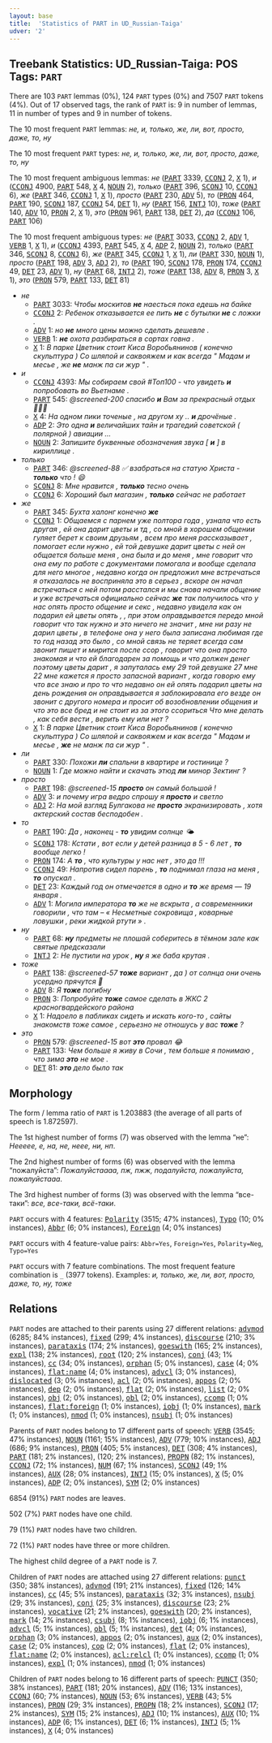 ```yaml
---
layout: base
title:  'Statistics of PART in UD_Russian-Taiga'
udver: '2'
---
```


## Treebank Statistics: UD_Russian-Taiga: POS Tags: `PART`

There are 103 `PART` lemmas (0%), 124 `PART` types (0%) and 7507 `PART` tokens (4%).
Out of 17 observed tags, the rank of `PART` is: 9 in number of lemmas, 11 in number of types and 9 in number of tokens.

The 10 most frequent `PART` lemmas: <em>не, и, только, же, ли, вот, просто, даже, то, ну</em>

The 10 most frequent `PART` types:  <em>не, и, только, же, ли, вот, просто, даже, то, ну</em>

The 10 most frequent ambiguous lemmas: <em>не</em> (<tt><a href="ru_taiga-pos-PART.html">PART</a></tt> 3339, <tt><a href="ru_taiga-pos-CCONJ.html">CCONJ</a></tt> 2, <tt><a href="ru_taiga-pos-X.html">X</a></tt> 1), <em>и</em> (<tt><a href="ru_taiga-pos-CCONJ.html">CCONJ</a></tt> 4900, <tt><a href="ru_taiga-pos-PART.html">PART</a></tt> 548, <tt><a href="ru_taiga-pos-X.html">X</a></tt> 4, <tt><a href="ru_taiga-pos-NOUN.html">NOUN</a></tt> 2), <em>только</em> (<tt><a href="ru_taiga-pos-PART.html">PART</a></tt> 396, <tt><a href="ru_taiga-pos-SCONJ.html">SCONJ</a></tt> 10, <tt><a href="ru_taiga-pos-CCONJ.html">CCONJ</a></tt> 6), <em>же</em> (<tt><a href="ru_taiga-pos-PART.html">PART</a></tt> 346, <tt><a href="ru_taiga-pos-CCONJ.html">CCONJ</a></tt> 1, <tt><a href="ru_taiga-pos-X.html">X</a></tt> 1), <em>просто</em> (<tt><a href="ru_taiga-pos-PART.html">PART</a></tt> 230, <tt><a href="ru_taiga-pos-ADV.html">ADV</a></tt> 5), <em>то</em> (<tt><a href="ru_taiga-pos-PRON.html">PRON</a></tt> 464, <tt><a href="ru_taiga-pos-PART.html">PART</a></tt> 190, <tt><a href="ru_taiga-pos-SCONJ.html">SCONJ</a></tt> 187, <tt><a href="ru_taiga-pos-CCONJ.html">CCONJ</a></tt> 54, <tt><a href="ru_taiga-pos-DET.html">DET</a></tt> 1), <em>ну</em> (<tt><a href="ru_taiga-pos-PART.html">PART</a></tt> 156, <tt><a href="ru_taiga-pos-INTJ.html">INTJ</a></tt> 10), <em>тоже</em> (<tt><a href="ru_taiga-pos-PART.html">PART</a></tt> 140, <tt><a href="ru_taiga-pos-ADV.html">ADV</a></tt> 10, <tt><a href="ru_taiga-pos-PRON.html">PRON</a></tt> 2, <tt><a href="ru_taiga-pos-X.html">X</a></tt> 1), <em>это</em> (<tt><a href="ru_taiga-pos-PRON.html">PRON</a></tt> 961, <tt><a href="ru_taiga-pos-PART.html">PART</a></tt> 138, <tt><a href="ru_taiga-pos-DET.html">DET</a></tt> 2), <em>да</em> (<tt><a href="ru_taiga-pos-CCONJ.html">CCONJ</a></tt> 106, <tt><a href="ru_taiga-pos-PART.html">PART</a></tt> 106)

The 10 most frequent ambiguous types:  <em>не</em> (<tt><a href="ru_taiga-pos-PART.html">PART</a></tt> 3033, <tt><a href="ru_taiga-pos-CCONJ.html">CCONJ</a></tt> 2, <tt><a href="ru_taiga-pos-ADV.html">ADV</a></tt> 1, <tt><a href="ru_taiga-pos-VERB.html">VERB</a></tt> 1, <tt><a href="ru_taiga-pos-X.html">X</a></tt> 1), <em>и</em> (<tt><a href="ru_taiga-pos-CCONJ.html">CCONJ</a></tt> 4393, <tt><a href="ru_taiga-pos-PART.html">PART</a></tt> 545, <tt><a href="ru_taiga-pos-X.html">X</a></tt> 4, <tt><a href="ru_taiga-pos-ADP.html">ADP</a></tt> 2, <tt><a href="ru_taiga-pos-NOUN.html">NOUN</a></tt> 2), <em>только</em> (<tt><a href="ru_taiga-pos-PART.html">PART</a></tt> 346, <tt><a href="ru_taiga-pos-SCONJ.html">SCONJ</a></tt> 8, <tt><a href="ru_taiga-pos-CCONJ.html">CCONJ</a></tt> 6), <em>же</em> (<tt><a href="ru_taiga-pos-PART.html">PART</a></tt> 345, <tt><a href="ru_taiga-pos-CCONJ.html">CCONJ</a></tt> 1, <tt><a href="ru_taiga-pos-X.html">X</a></tt> 1), <em>ли</em> (<tt><a href="ru_taiga-pos-PART.html">PART</a></tt> 330, <tt><a href="ru_taiga-pos-NOUN.html">NOUN</a></tt> 1), <em>просто</em> (<tt><a href="ru_taiga-pos-PART.html">PART</a></tt> 198, <tt><a href="ru_taiga-pos-ADV.html">ADV</a></tt> 3, <tt><a href="ru_taiga-pos-ADJ.html">ADJ</a></tt> 2), <em>то</em> (<tt><a href="ru_taiga-pos-PART.html">PART</a></tt> 190, <tt><a href="ru_taiga-pos-SCONJ.html">SCONJ</a></tt> 178, <tt><a href="ru_taiga-pos-PRON.html">PRON</a></tt> 174, <tt><a href="ru_taiga-pos-CCONJ.html">CCONJ</a></tt> 49, <tt><a href="ru_taiga-pos-DET.html">DET</a></tt> 23, <tt><a href="ru_taiga-pos-ADV.html">ADV</a></tt> 1), <em>ну</em> (<tt><a href="ru_taiga-pos-PART.html">PART</a></tt> 68, <tt><a href="ru_taiga-pos-INTJ.html">INTJ</a></tt> 2), <em>тоже</em> (<tt><a href="ru_taiga-pos-PART.html">PART</a></tt> 138, <tt><a href="ru_taiga-pos-ADV.html">ADV</a></tt> 8, <tt><a href="ru_taiga-pos-PRON.html">PRON</a></tt> 3, <tt><a href="ru_taiga-pos-X.html">X</a></tt> 1), <em>это</em> (<tt><a href="ru_taiga-pos-PRON.html">PRON</a></tt> 579, <tt><a href="ru_taiga-pos-PART.html">PART</a></tt> 133, <tt><a href="ru_taiga-pos-DET.html">DET</a></tt> 81)


* <em>не</em>
  * <tt><a href="ru_taiga-pos-PART.html">PART</a></tt> 3033: <em>Чтобы москитов <b>не</b> наесться пока едешь на байке</em>
  * <tt><a href="ru_taiga-pos-CCONJ.html">CCONJ</a></tt> 2: <em>Ребенок отказывается ее пить <b>не</b> с бутылки <b>не</b> с ложки .</em>
  * <tt><a href="ru_taiga-pos-ADV.html">ADV</a></tt> 1: <em>но <b>не</b> много цены можно сделать дешевле .</em>
  * <tt><a href="ru_taiga-pos-VERB.html">VERB</a></tt> 1: <em><b>не</b> охота разбираться в сортах говна .</em>
  * <tt><a href="ru_taiga-pos-X.html">X</a></tt> 1: <em>В парке Цветник стоит Киса Воробьянинов ( конечно скульптура ) Со шляпой и саквояжем и как всегда " Мадам и месье , же <b>не</b> манж па си жур " .</em>
* <em>и</em>
  * <tt><a href="ru_taiga-pos-CCONJ.html">CCONJ</a></tt> 4393: <em>Мы собираем свой #Топ100 - что увидеть <b>и</b> попробовать во Вьетнаме .</em>
  * <tt><a href="ru_taiga-pos-PART.html">PART</a></tt> 545: <em>@screened-200 спасибо <b>и</b> Вам за прекрасный отдых 👌🏻🌸</em>
  * <tt><a href="ru_taiga-pos-X.html">X</a></tt> 4: <em>На одном пики точеные , на другом ху .. <b>и</b> дрочёные .</em>
  * <tt><a href="ru_taiga-pos-ADP.html">ADP</a></tt> 2: <em>Это одна <b>и</b> величайших тайн и трагедий советской ( полярной ) авиации ...</em>
  * <tt><a href="ru_taiga-pos-NOUN.html">NOUN</a></tt> 2: <em>Запишите буквенные обозначения звука [ <b>и</b> ] в кириллице .</em>
* <em>только</em>
  * <tt><a href="ru_taiga-pos-PART.html">PART</a></tt> 346: <em>@screened-88 ✅ взабраться на статую Христа - <b>только</b> что ! 😄</em>
  * <tt><a href="ru_taiga-pos-SCONJ.html">SCONJ</a></tt> 8: <em>Мне нравится , <b>только</b> тесно очень</em>
  * <tt><a href="ru_taiga-pos-CCONJ.html">CCONJ</a></tt> 6: <em>Хороший был магазин , <b>только</b> сейчас не работает</em>
* <em>же</em>
  * <tt><a href="ru_taiga-pos-PART.html">PART</a></tt> 345: <em>Бухта халонг конечно <b>же</b></em>
  * <tt><a href="ru_taiga-pos-CCONJ.html">CCONJ</a></tt> 1: <em>Общаемся с парнем уже полтора года , узнала что есть другая , ей она дарит цветы и тд , со мной в хорошем общении гуляет берет к своим друзьям , всем про меня рассказывает , помогает если нужно , ей той девушке дарит цветы с ней он общается больше меня , она была и до меня , мне говорит что она ему по работе с документами помогала и вообще сделала для него многое , недавно когда он предложил мне встречаться я отказалась не восприняла это в серьез , вскоре он начал встречаться с ней потом расстался и мы снова начали общение и уже встречаться официально сейчас <b>же</b> так получилось что у нас опять просто общение и секс , недавно увидела как он подарил ей цветы опять , , при этом оправдывается передо мной говорит что так нужно и это ничего не значит , мне ни разу не дарил цветы , в телефоне она у него была записана любимая где то год назад это было , со мной связь не теряет всегда сам звонит пишет и мирится после ссор , говорит что она просто знакомая и что ей благодарен за помощь и что должен денег поэтому цветы дарит , я запуталась ему 29 той девушке 27 мне 22 мне кажется я просто запасной вариант , когда говорю ему что все знаю и про то что недавно он ей опять подарил цветы на день рождения он оправдывается я заблокировала его везде он звонит с другого номера и просит об возобновлении общения и что это все бред и не стоит из за этого ссориться Что мне делать , как себя вести , верить ему или нет ?</em>
  * <tt><a href="ru_taiga-pos-X.html">X</a></tt> 1: <em>В парке Цветник стоит Киса Воробьянинов ( конечно скульптура ) Со шляпой и саквояжем и как всегда " Мадам и месье , <b>же</b> не манж па си жур " .</em>
* <em>ли</em>
  * <tt><a href="ru_taiga-pos-PART.html">PART</a></tt> 330: <em>Похожи <b>ли</b> спальни в квартире и гостинице ?</em>
  * <tt><a href="ru_taiga-pos-NOUN.html">NOUN</a></tt> 1: <em>Где можно найти и скачать этюд <b>ли</b> минор Зектинг ?</em>
* <em>просто</em>
  * <tt><a href="ru_taiga-pos-PART.html">PART</a></tt> 198: <em>@screened-15 <b>просто</b> он самый большой !</em>
  * <tt><a href="ru_taiga-pos-ADV.html">ADV</a></tt> 3: <em>и почему игра ведро спрошу я <b>просто</b> и светло</em>
  * <tt><a href="ru_taiga-pos-ADJ.html">ADJ</a></tt> 2: <em>На мой взгляд Булгакова не <b>просто</b> экранизировать , хотя актерский состав бесподобен .</em>
* <em>то</em>
  * <tt><a href="ru_taiga-pos-PART.html">PART</a></tt> 190: <em>Да , наконец - <b>то</b> увидим солнце 🌤</em>
  * <tt><a href="ru_taiga-pos-SCONJ.html">SCONJ</a></tt> 178: <em>Кстати , вот если у детей разница в 5 - 6 лет , <b>то</b> вообще легко !</em>
  * <tt><a href="ru_taiga-pos-PRON.html">PRON</a></tt> 174: <em>А <b>то</b> , что культуры у нас нет , это да !!!</em>
  * <tt><a href="ru_taiga-pos-CCONJ.html">CCONJ</a></tt> 49: <em>Напротив сидел парень , <b>то</b> поднимал глаза на меня , <b>то</b> опускал .</em>
  * <tt><a href="ru_taiga-pos-DET.html">DET</a></tt> 23: <em>Каждый год он отмечается в одно и <b>то</b> же время — 19 января .</em>
  * <tt><a href="ru_taiga-pos-ADV.html">ADV</a></tt> 1: <em>Могила императора <b>то</b> же не вскрыта , а современники говорили , что там – « Несметные сокровища , коварные ловушки , реки жидкой ртути » .</em>
* <em>ну</em>
  * <tt><a href="ru_taiga-pos-PART.html">PART</a></tt> 68: <em><b>ну</b> предметы не плошай соберитесь в тёмном зале как святые предсказали</em>
  * <tt><a href="ru_taiga-pos-INTJ.html">INTJ</a></tt> 2: <em>Не пустили на урок , <b>ну</b> я же баба крутая .</em>
* <em>тоже</em>
  * <tt><a href="ru_taiga-pos-PART.html">PART</a></tt> 138: <em>@screened-57 <b>тоже</b> вариант , да ) от солнца они очень усердно прячутся 🙈</em>
  * <tt><a href="ru_taiga-pos-ADV.html">ADV</a></tt> 8: <em>Я <b>тоже</b> погибну</em>
  * <tt><a href="ru_taiga-pos-PRON.html">PRON</a></tt> 3: <em>Попробуйте <b>тоже</b> самое сделать в ЖКС 2 красногвардейского района</em>
  * <tt><a href="ru_taiga-pos-X.html">X</a></tt> 1: <em>Надоело в пабликах сидеть и искать кого-то , сайты знакомств тоже самое , серьезно не отношусь у вас <b>тоже</b> ?</em>
* <em>это</em>
  * <tt><a href="ru_taiga-pos-PRON.html">PRON</a></tt> 579: <em>@screened-15 вот <b>это</b> провал 😂</em>
  * <tt><a href="ru_taiga-pos-PART.html">PART</a></tt> 133: <em>Чем больше я живу в Сочи , тем больше я понимаю , что зима <b>это</b> не мое .</em>
  * <tt><a href="ru_taiga-pos-DET.html">DET</a></tt> 81: <em><b>это</b> дело было так</em>

## Morphology

The form / lemma ratio of `PART` is 1.203883 (the average of all parts of speech is 1.872597).

The 1st highest number of forms (7) was observed with the lemma “не”: <em>Неееее, е, на, не, неее, ни, нп</em>.

The 2nd highest number of forms (6) was observed with the lemma “пожалуйста”: <em>Пожалуйстаааа, пж, пжж, подалуйста, пожалуйста, пожалуйстааа</em>.

The 3rd highest number of forms (3) was observed with the lemma “все-таки”: <em>все, все-таки, всё-таки</em>.

`PART` occurs with 4 features: <tt><a href="ru_taiga-feat-Polarity.html">Polarity</a></tt> (3515; 47% instances), <tt><a href="ru_taiga-feat-Typo.html">Typo</a></tt> (10; 0% instances), <tt><a href="ru_taiga-feat-Abbr.html">Abbr</a></tt> (6; 0% instances), <tt><a href="ru_taiga-feat-Foreign.html">Foreign</a></tt> (4; 0% instances)

`PART` occurs with 4 feature-value pairs: `Abbr=Yes`, `Foreign=Yes`, `Polarity=Neg`, `Typo=Yes`

`PART` occurs with 7 feature combinations.
The most frequent feature combination is `_` (3977 tokens).
Examples: <em>и, только, же, ли, вот, просто, даже, то, ну, тоже</em>


## Relations

`PART` nodes are attached to their parents using 27 different relations: <tt><a href="ru_taiga-dep-advmod.html">advmod</a></tt> (6285; 84% instances), <tt><a href="ru_taiga-dep-fixed.html">fixed</a></tt> (299; 4% instances), <tt><a href="ru_taiga-dep-discourse.html">discourse</a></tt> (210; 3% instances), <tt><a href="ru_taiga-dep-parataxis.html">parataxis</a></tt> (174; 2% instances), <tt><a href="ru_taiga-dep-goeswith.html">goeswith</a></tt> (165; 2% instances), <tt><a href="ru_taiga-dep-expl.html">expl</a></tt> (138; 2% instances), <tt><a href="ru_taiga-dep-root.html">root</a></tt> (120; 2% instances), <tt><a href="ru_taiga-dep-conj.html">conj</a></tt> (43; 1% instances), <tt><a href="ru_taiga-dep-cc.html">cc</a></tt> (34; 0% instances), <tt><a href="ru_taiga-dep-orphan.html">orphan</a></tt> (5; 0% instances), <tt><a href="ru_taiga-dep-case.html">case</a></tt> (4; 0% instances), <tt><a href="ru_taiga-dep-flat-name.html">flat:name</a></tt> (4; 0% instances), <tt><a href="ru_taiga-dep-advcl.html">advcl</a></tt> (3; 0% instances), <tt><a href="ru_taiga-dep-dislocated.html">dislocated</a></tt> (3; 0% instances), <tt><a href="ru_taiga-dep-acl.html">acl</a></tt> (2; 0% instances), <tt><a href="ru_taiga-dep-appos.html">appos</a></tt> (2; 0% instances), <tt><a href="ru_taiga-dep-dep.html">dep</a></tt> (2; 0% instances), <tt><a href="ru_taiga-dep-flat.html">flat</a></tt> (2; 0% instances), <tt><a href="ru_taiga-dep-list.html">list</a></tt> (2; 0% instances), <tt><a href="ru_taiga-dep-obj.html">obj</a></tt> (2; 0% instances), <tt><a href="ru_taiga-dep-obl.html">obl</a></tt> (2; 0% instances), <tt><a href="ru_taiga-dep-ccomp.html">ccomp</a></tt> (1; 0% instances), <tt><a href="ru_taiga-dep-flat-foreign.html">flat:foreign</a></tt> (1; 0% instances), <tt><a href="ru_taiga-dep-iobj.html">iobj</a></tt> (1; 0% instances), <tt><a href="ru_taiga-dep-mark.html">mark</a></tt> (1; 0% instances), <tt><a href="ru_taiga-dep-nmod.html">nmod</a></tt> (1; 0% instances), <tt><a href="ru_taiga-dep-nsubj.html">nsubj</a></tt> (1; 0% instances)

Parents of `PART` nodes belong to 17 different parts of speech: <tt><a href="ru_taiga-pos-VERB.html">VERB</a></tt> (3545; 47% instances), <tt><a href="ru_taiga-pos-NOUN.html">NOUN</a></tt> (1161; 15% instances), <tt><a href="ru_taiga-pos-ADV.html">ADV</a></tt> (779; 10% instances), <tt><a href="ru_taiga-pos-ADJ.html">ADJ</a></tt> (686; 9% instances), <tt><a href="ru_taiga-pos-PRON.html">PRON</a></tt> (405; 5% instances), <tt><a href="ru_taiga-pos-DET.html">DET</a></tt> (308; 4% instances), <tt><a href="ru_taiga-pos-PART.html">PART</a></tt> (181; 2% instances),  (120; 2% instances), <tt><a href="ru_taiga-pos-PROPN.html">PROPN</a></tt> (82; 1% instances), <tt><a href="ru_taiga-pos-CCONJ.html">CCONJ</a></tt> (72; 1% instances), <tt><a href="ru_taiga-pos-NUM.html">NUM</a></tt> (67; 1% instances), <tt><a href="ru_taiga-pos-SCONJ.html">SCONJ</a></tt> (49; 1% instances), <tt><a href="ru_taiga-pos-AUX.html">AUX</a></tt> (28; 0% instances), <tt><a href="ru_taiga-pos-INTJ.html">INTJ</a></tt> (15; 0% instances), <tt><a href="ru_taiga-pos-X.html">X</a></tt> (5; 0% instances), <tt><a href="ru_taiga-pos-ADP.html">ADP</a></tt> (2; 0% instances), <tt><a href="ru_taiga-pos-SYM.html">SYM</a></tt> (2; 0% instances)

6854 (91%) `PART` nodes are leaves.

502 (7%) `PART` nodes have one child.

79 (1%) `PART` nodes have two children.

72 (1%) `PART` nodes have three or more children.

The highest child degree of a `PART` node is 7.

Children of `PART` nodes are attached using 27 different relations: <tt><a href="ru_taiga-dep-punct.html">punct</a></tt> (350; 38% instances), <tt><a href="ru_taiga-dep-advmod.html">advmod</a></tt> (191; 21% instances), <tt><a href="ru_taiga-dep-fixed.html">fixed</a></tt> (126; 14% instances), <tt><a href="ru_taiga-dep-cc.html">cc</a></tt> (45; 5% instances), <tt><a href="ru_taiga-dep-parataxis.html">parataxis</a></tt> (32; 3% instances), <tt><a href="ru_taiga-dep-nsubj.html">nsubj</a></tt> (29; 3% instances), <tt><a href="ru_taiga-dep-conj.html">conj</a></tt> (25; 3% instances), <tt><a href="ru_taiga-dep-discourse.html">discourse</a></tt> (23; 2% instances), <tt><a href="ru_taiga-dep-vocative.html">vocative</a></tt> (21; 2% instances), <tt><a href="ru_taiga-dep-goeswith.html">goeswith</a></tt> (20; 2% instances), <tt><a href="ru_taiga-dep-mark.html">mark</a></tt> (14; 2% instances), <tt><a href="ru_taiga-dep-csubj.html">csubj</a></tt> (8; 1% instances), <tt><a href="ru_taiga-dep-iobj.html">iobj</a></tt> (6; 1% instances), <tt><a href="ru_taiga-dep-advcl.html">advcl</a></tt> (5; 1% instances), <tt><a href="ru_taiga-dep-obl.html">obl</a></tt> (5; 1% instances), <tt><a href="ru_taiga-dep-det.html">det</a></tt> (4; 0% instances), <tt><a href="ru_taiga-dep-orphan.html">orphan</a></tt> (3; 0% instances), <tt><a href="ru_taiga-dep-appos.html">appos</a></tt> (2; 0% instances), <tt><a href="ru_taiga-dep-aux.html">aux</a></tt> (2; 0% instances), <tt><a href="ru_taiga-dep-case.html">case</a></tt> (2; 0% instances), <tt><a href="ru_taiga-dep-cop.html">cop</a></tt> (2; 0% instances), <tt><a href="ru_taiga-dep-flat.html">flat</a></tt> (2; 0% instances), <tt><a href="ru_taiga-dep-flat-name.html">flat:name</a></tt> (2; 0% instances), <tt><a href="ru_taiga-dep-acl-relcl.html">acl:relcl</a></tt> (1; 0% instances), <tt><a href="ru_taiga-dep-ccomp.html">ccomp</a></tt> (1; 0% instances), <tt><a href="ru_taiga-dep-expl.html">expl</a></tt> (1; 0% instances), <tt><a href="ru_taiga-dep-nmod.html">nmod</a></tt> (1; 0% instances)

Children of `PART` nodes belong to 16 different parts of speech: <tt><a href="ru_taiga-pos-PUNCT.html">PUNCT</a></tt> (350; 38% instances), <tt><a href="ru_taiga-pos-PART.html">PART</a></tt> (181; 20% instances), <tt><a href="ru_taiga-pos-ADV.html">ADV</a></tt> (116; 13% instances), <tt><a href="ru_taiga-pos-CCONJ.html">CCONJ</a></tt> (60; 7% instances), <tt><a href="ru_taiga-pos-NOUN.html">NOUN</a></tt> (53; 6% instances), <tt><a href="ru_taiga-pos-VERB.html">VERB</a></tt> (43; 5% instances), <tt><a href="ru_taiga-pos-PRON.html">PRON</a></tt> (29; 3% instances), <tt><a href="ru_taiga-pos-PROPN.html">PROPN</a></tt> (18; 2% instances), <tt><a href="ru_taiga-pos-SCONJ.html">SCONJ</a></tt> (17; 2% instances), <tt><a href="ru_taiga-pos-SYM.html">SYM</a></tt> (15; 2% instances), <tt><a href="ru_taiga-pos-ADJ.html">ADJ</a></tt> (10; 1% instances), <tt><a href="ru_taiga-pos-AUX.html">AUX</a></tt> (10; 1% instances), <tt><a href="ru_taiga-pos-ADP.html">ADP</a></tt> (6; 1% instances), <tt><a href="ru_taiga-pos-DET.html">DET</a></tt> (6; 1% instances), <tt><a href="ru_taiga-pos-INTJ.html">INTJ</a></tt> (5; 1% instances), <tt><a href="ru_taiga-pos-X.html">X</a></tt> (4; 0% instances)

